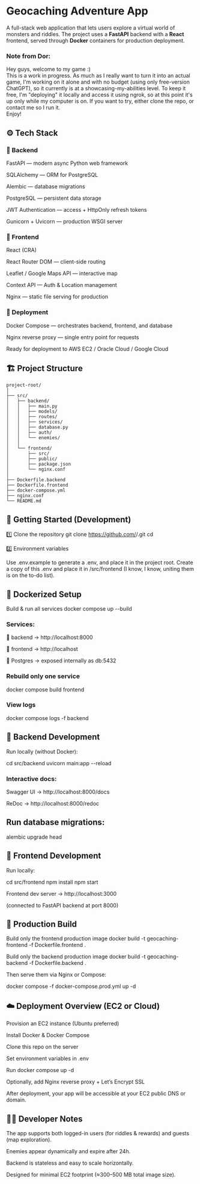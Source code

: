 # Geocaching Adventure App

A full-stack web application that lets users explore a virtual world of monsters and riddles.
The project uses a **FastAPI** backend with a **React** frontend, served through **Docker** containers for production deployment.

### Note from Dor:
Hey guys, welcome to my game :) <br>
This is a work in progress. 
As much as I really want to turn it into an actual game, I'm working on it alone and with no budget (using only free-version ChatGPT), 
so it currently is at a showcasing-my-abilities level.
To keep it free, I'm "deploying" it locally and access it using ngrok, so at this point it's up only while my computer is on.
If you want to try, either clone the repo, or contact me so I run it.<br>
Enjoy!

## ⚙️ Tech Stack
### 🧠 Backend

FastAPI — modern async Python web framework

SQLAlchemy — ORM for PostgreSQL

Alembic — database migrations

PostgreSQL — persistent data storage

JWT Authentication — access + HttpOnly refresh tokens

Gunicorn + Uvicorn — production WSGI server

### 💎 Frontend

React (CRA)

React Router DOM — client-side routing

Leaflet / Google Maps API — interactive map

Context API — Auth & Location management

Nginx — static file serving for production

### 🐳 Deployment

Docker Compose — orchestrates backend, frontend, and database

Nginx reverse proxy — single entry point for requests

Ready for deployment to AWS EC2 / Oracle Cloud / Google Cloud

## 🏗️ Project Structure
```
project-root/
│
├── src/
│   ├── backend/
│   │   ├── main.py
│   │   ├── models/
│   │   ├── routes/
│   │   ├── services/
│   │   ├── database.py
│   │   ├── auth/
│   │   └── enemies/
│   │
│   └── frontend/
│       ├── src/
│       ├── public/
│       ├── package.json
│       └── nginx.conf
│
├── Dockerfile.backend
├── Dockerfile.frontend
├── docker-compose.yml
├── nginx.conf
└── README.md
```
## 🚀 Getting Started (Development)
1️⃣ Clone the repository
git clone https://github.com/<your-username>/<your-repo>.git
cd <your-repo>

2️⃣ Environment variables

Use .env.example to generate a .env, and place it in the project root.
Create a copy of this .env and place it in /src/frontend
(I know, I know, uniting them is on the to-do list).

## 🧱 Dockerized Setup
Build & run all services
docker compose up --build


### Services:

🧠 backend → http://localhost:8000

💎 frontend → http://localhost

🐘 Postgres → exposed internally as db:5432

### Rebuild only one service
docker compose build frontend

### View logs
docker compose logs -f backend

## 🧰 Backend Development

Run locally (without Docker):

cd src/backend
uvicorn main:app --reload


### Interactive docs:

Swagger UI → http://localhost:8000/docs

ReDoc → http://localhost:8000/redoc

## Run database migrations:

alembic upgrade head

## 🎨 Frontend Development

Run locally:

cd src/frontend
npm install
npm start


Frontend dev server → http://localhost:3000

(connected to FastAPI backend at port 8000)

## 🧩 Production Build
Build only the frontend production image
docker build -t geocaching-frontend -f Dockerfile.frontend .

Build only the backend production image
docker build -t geocaching-backend -f Dockerfile.backend .


Then serve them via Nginx or Compose:

docker compose -f docker-compose.prod.yml up -d

## ☁️ Deployment Overview (EC2 or Cloud)

Provision an EC2 instance (Ubuntu preferred)

Install Docker & Docker Compose

Clone this repo on the server

Set environment variables in .env

Run docker compose up -d

Optionally, add Nginx reverse proxy + Let’s Encrypt SSL

After deployment, your app will be accessible at your EC2 public DNS or domain.

## 🧙‍♂️ Developer Notes

The app supports both logged-in users (for riddles & rewards)
and guests (map exploration).

Enemies appear dynamically and expire after 24h.

Backend is stateless and easy to scale horizontally.

Designed for minimal EC2 footprint (≈300–500 MB total image size).